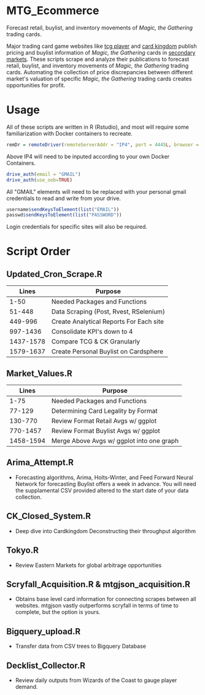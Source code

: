 # MTG_Ecommerce

Forecast retail, buylist, and inventory movements of _Magic, the Gathering_ trading cards.

Major trading card game websites like [tcg player](http://tcgplayer.com) and [card kingdom](http://cardkingdom.com) publish pricing and buylist information of _Magic, the Gathering_ cards in [secondary markets](https://en.wikipedia.org/wiki/Secondary_market). These scripts scrape and analyze their publications to forecast retail, buylist, and inventory movements of _Magic, the Gathering_ trading cards. Automating the collection of price discrepancies between different market's valuation of specific _Magic, the Gathering_ trading cards creates opportunities for profit.

# Usage

All of these scripts are written in R (Rstudio), and most will require some familiarization with Docker containers to recreate.

```R
remDr = remoteDriver(remoteServerAddr = "IP4", port = 4445L, browser = "chrome")
```

Above IP4 will need to be inputed according to your own Docker Containers.

```R
drive_auth(email = "GMAIL")
drive_auth(use_oob=TRUE)
```

All "GMAIL" elements will need to be replaced with your personal gmail credentials to read and write from your drive.

```R
username$sendKeysToElement(list("EMAIL"))
passwd$sendKeysToElement(list("PASSWORD"))
```
Login credentials for specific sites will also be required.

# Script Order

## Updated_Cron_Scrape.R
   |Lines    |                 Purpose                |
   |---------|----------------------------------------|
   |1-50     | Needed Packages and Functions          |
   |51-448   | Data Scraping (Post, Rvest, RSelenium) |
   |449-996  | Create Analytical Reports For Each site|
   |997-1436 | Consolidate KPI's down to 4            |
   |1437-1578| Compare TCG & CK Granularly            |
   |1579-1637| Create Personal Buylist on Cardsphere  |
## Market_Values.R
   |Lines    |                  Purpose                 |
   |---------|------------------------------------------|
   |1-75     | Needed Packages and Functions            |
   |77-129   | Determining Card Legality by Format      |
   |130-770  | Review Format Retail Avgs w/ ggplot      |
   |770-1457 | Review Format Buylist Avgs w/ ggplot     |
   |1458-1594| Merge Above Avgs w/ ggplot into one graph|
   
## Arima_Attempt.R
   + Forecasting algorithms, Arima, Holts-Winter, and Feed Forward Neural Network for forecasting Buylist offers a week in advance. You will need the supplamental CSV provided altered to the start date of your data collection.

## CK_Closed_System.R
   + Deep dive into Cardkingdom Deconstructing their throughput algorithm

## Tokyo.R
   + Review Eastern Markets for global arbitrage opportunities
## Scryfall_Acquisition.R & mtgjson_acquisition.R
   + Obtains base level card information for connecting scrapes between all websites. mtgjson vastly outperforms scryfall in terms of time to complete, but the option is yours.

## Bigquery_upload.R
   + Transfer data from CSV trees to Bigquery Database
## Decklist_Collector.R
   + Review daily outputs from Wizards of the Coast to gauge player demand.
  
